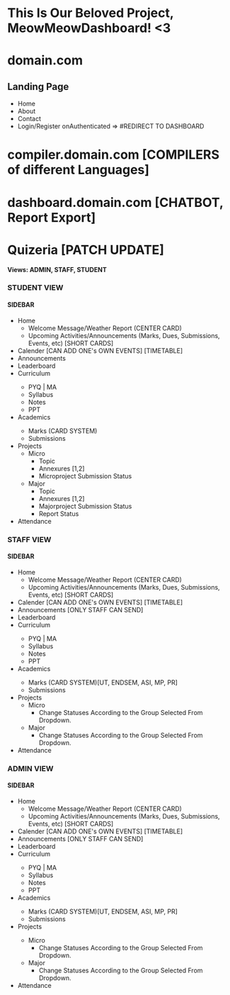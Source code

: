 # This Is Our Beloved Project, MeowMeowDashboard! <3

# domain.com

## Landing Page
- Home
- About
- Contact
- Login/Register onAuthenticated => #REDIRECT TO DASHBOARD

# compiler.domain.com [COMPILERS of different Languages]

# dashboard.domain.com [CHATBOT, Report Export]

# Quizeria [PATCH UPDATE]

**Views: ADMIN, STAFF, STUDENT**

### STUDENT VIEW
#### SIDEBAR
- Home
  - Welcome Message/Weather Report (CENTER CARD)
  - Upcoming Activities/Announcements (Marks, Dues, Submissions, Events, etc) [SHORT CARDS] <Read>
- Calender [CAN ADD ONE's OWN EVENTS] [TIMETABLE] <Read>
- Announcements <Read>
- Leaderboard <Read>
- Curriculum <Read>
  - PYQ | MA
  - Syllabus
  - Notes
  - PPT
- Academics <Read>
  - Marks (CARD SYSTEM)
  - Submissions
- Projects
  - Micro
    - Topic
    - Annexures [1,2]
    - Microproject Submission Status
  - Major
    - Topic
    - Annexures [1,2]
    - Majorproject Submission Status
    - Report Status
- Attendance <Read>

### STAFF VIEW
#### SIDEBAR
- Home
  - Welcome Message/Weather Report (CENTER CARD) <Read>
  - Upcoming Activities/Announcements (Marks, Dues, Submissions, Events, etc) [SHORT CARDS] <Read>
- Calender [CAN ADD ONE's OWN EVENTS] [TIMETABLE] <Modify>
- Announcements [ONLY STAFF CAN SEND] <Write>
- Leaderboard <Read>
- Curriculum <Modify>
  - PYQ | MA
  - Syllabus
  - Notes
  - PPT
- Academics <Write>
  - Marks (CARD SYSTEM)[UT, ENDSEM, ASI, MP, PR]
  - Submissions
- Projects
  - Micro
    - Change Statuses According to the Group Selected From Dropdown.
  - Major
    - Change Statuses According to the Group Selected From Dropdown.
- Attendance <Write>

### ADMIN VIEW
#### SIDEBAR
- Home
  - Welcome Message/Weather Report (CENTER CARD) <Modify>
  - Upcoming Activities/Announcements (Marks, Dues, Submissions, Events, etc) [SHORT CARDS] <Read>
- Calender [CAN ADD ONE's OWN EVENTS] [TIMETABLE] <Modify>
- Announcements [ONLY STAFF CAN SEND] <Write>
- Leaderboard <Read>
- Curriculum <Modify>
  - PYQ | MA
  - Syllabus
  - Notes
  - PPT
- Academics <Write>
  - Marks (CARD SYSTEM)[UT, ENDSEM, ASI, MP, PR]
  - Submissions
- Projects <Modify>
  - Micro
    - Change Statuses According to the Group Selected From Dropdown.
  - Major
    - Change Statuses According to the Group Selected From Dropdown.
- Attendance <Modify>
